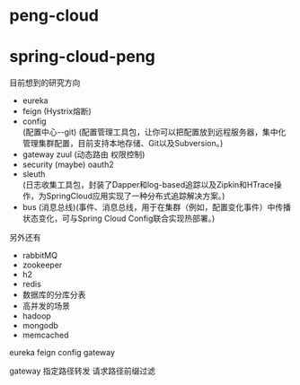 # peng-cloud
spring-cloud-peng
====
目前想到的研究方向
* eureka
* feign (Hystrix熔断)
* config   
    (配置中心--git) (配置管理工具包，让你可以把配置放到远程服务器，集中化管理集群配置，目前支持本地存储、Git以及Subversion。)
* gateway zuul (动态路由 权限控制)
* security (maybe) oauth2
* sleuth   
    (日志收集工具包，封装了Dapper和log-based追踪以及Zipkin和HTrace操作，为SpringCloud应用实现了一种分布式追踪解决方案。)
* bus 
    (消息总线)(事件、消息总线，用于在集群（例如，配置变化事件）中传播状态变化，可与Spring Cloud Config联合实现热部署。)
    
另外还有
+ rabbitMQ
+ zookeeper
+ h2
+ redis
+ 数据库的分库分表
+ 高并发的场景
+ hadoop
+ mongodb
+ memcached


eureka feign config gateway

gateway 指定路径转发 请求路径前缀过滤